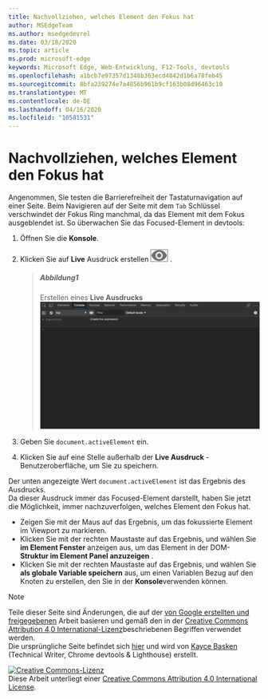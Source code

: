 ```yaml
---
title: Nachvollziehen, welches Element den Fokus hat
author: MSEdgeTeam
ms.author: msedgedevrel
ms.date: 03/18/2020
ms.topic: article
ms.prod: microsoft-edge
keywords: Microsoft Edge, Web-Entwicklung, F12-Tools, devtools
ms.openlocfilehash: a1bcb7e97357d1348b363ecd4842d1b6a78feb45
ms.sourcegitcommit: 8bfa239274e7a4856b961b9cf163b08d96463c10
ms.translationtype: MT
ms.contentlocale: de-DE
ms.lasthandoff: 04/16/2020
ms.locfileid: "10581531"
---
```

<!-- Copyright Kayce Basques 

   Licensed under the Apache License, Version 2.0 (the "License");
   you may not use this file except in compliance with the License.
   You may obtain a copy of the License at

       https://www.apache.org/licenses/LICENSE-2.0

   Unless required by applicable law or agreed to in writing, software
   distributed under the License is distributed on an "AS IS" BASIS,
   WITHOUT WARRANTIES OR CONDITIONS OF ANY KIND, either express or implied.
   See the License for the specific language governing permissions and
   limitations under the License.  -->  





# Nachvollziehen, welches Element den Fokus hat   



Angenommen, Sie testen die Barrierefreiheit der Tastaturnavigation auf einer Seite.  Beim Navigieren auf der Seite mit dem `Tab` Schlüssel verschwindet der Fokus Ring manchmal, da das Element mit dem Fokus ausgeblendet ist.  So überwachen Sie das Focused-Element in devtools:  

1.  Öffnen Sie die **Konsole**.  
1.  Klicken Sie auf **Live** Ausdruck erstellen ![ , um Live Ausdruck erstellen ][ImageCreateIcon] .  

    > ##### Abbildung1  
    > Erstellen eines **Live Ausdrucks**  
    > ![Erstellen eines Live Ausdrucks][ImageLiveExpression]  
    
1.  Geben Sie `document.activeElement` ein.
1.  Klicken Sie auf eine Stelle außerhalb der **Live Ausdruck** -Benutzeroberfläche, um Sie zu speichern.

Der unten angezeigte Wert `document.activeElement` ist das Ergebnis des Ausdrucks.  
Da dieser Ausdruck immer das Focused-Element darstellt, haben Sie jetzt die Möglichkeit, immer nachzuverfolgen, welches Element den Fokus hat.  

*   Zeigen Sie mit der Maus auf das Ergebnis, um das fokussierte Element im Viewport zu markieren.  
*   Klicken Sie mit der rechten Maustaste auf das Ergebnis, und wählen Sie **im Element Fenster** anzeigen aus, um das Element in der DOM- **Struktur im Element Panel anzuzeigen** .  
*   Klicken Sie mit der rechten Maustaste auf das Ergebnis, und wählen Sie **als globale Variable speichern** aus, um einen Variablen Bezug auf den Knoten zu erstellen, den Sie in der **Konsole**verwenden können.  

<!--## Feedback   -->  



<!-- image links -->  

[ImageCreateIcon]: /microsoft-edge/devtools-guide-chromium/media/create-live-expression-icon.msft.png  

[ImageLiveExpression]: /microsoft-edge/devtools-guide-chromium/media/accessibility-console-create-live-expression-empty.msft.png "Abbildung 1: Erstellen eines Live Ausdrucks"  

<!-- links -->  

> [!NOTE]
> Teile dieser Seite sind Änderungen, die auf der [von Google erstellten und freigegebenen][GoogleSitePolicies] Arbeit basieren und gemäß den in der [Creative Commons Attribution 4,0 International-Lizenz][CCA4IL]beschriebenen Begriffen verwendet werden.  
> Die ursprüngliche Seite befindet sich [hier](https://developers.google.com/web/tools/chrome-devtools/accessibility/focus) und wird von [Kayce Basken][KayceBasques] (Technical Writer, Chrome devtools & Lighthouse) erstellt.  

[![Creative Commons-Lizenz][CCby4Image]][CCA4IL]  
Diese Arbeit unterliegt einer [Creative Commons Attribution 4.0 International License][CCA4IL].  

[CCA4IL]: https://creativecommons.org/licenses/by/4.0  
[CCby4Image]: https://i.creativecommons.org/l/by/4.0/88x31.png  
[GoogleSitePolicies]: https://developers.google.com/terms/site-policies  
[KayceBasques]: https://developers.google.com/web/resources/contributors/kaycebasques  
